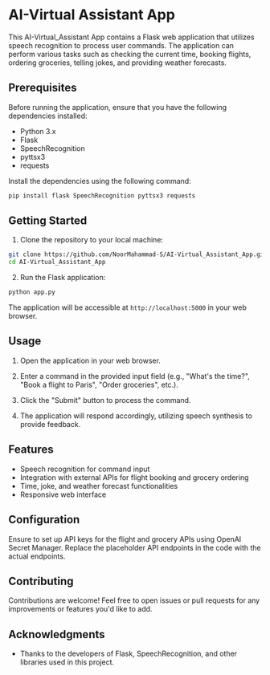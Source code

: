 # AI-Virtual Assistant App

This AI-Virtual_Assistant App contains a Flask web application that utilizes speech recognition to process user commands. The application can perform various tasks such as checking the current time, booking flights, ordering groceries, telling jokes, and providing weather forecasts.

## Prerequisites

Before running the application, ensure that you have the following dependencies installed:

- Python 3.x
- Flask
- SpeechRecognition
- pyttsx3
- requests

Install the dependencies using the following command:

```bash
pip install flask SpeechRecognition pyttsx3 requests
```

## Getting Started

1. Clone the repository to your local machine:

```bash
git clone https://github.com/NoorMahammad-S/AI-Virtual_Assistant_App.git
cd AI-Virtual_Assistant_App
```

2. Run the Flask application:

```bash
python app.py
```

The application will be accessible at `http://localhost:5000` in your web browser.

## Usage

1. Open the application in your web browser.

2. Enter a command in the provided input field (e.g., "What's the time?", "Book a flight to Paris", "Order groceries", etc.).

3. Click the "Submit" button to process the command.

4. The application will respond accordingly, utilizing speech synthesis to provide feedback.

## Features

- Speech recognition for command input
- Integration with external APIs for flight booking and grocery ordering
- Time, joke, and weather forecast functionalities
- Responsive web interface

## Configuration

Ensure to set up API keys for the flight and grocery APIs using OpenAI Secret Manager. Replace the placeholder API endpoints in the code with the actual endpoints.

## Contributing

Contributions are welcome! Feel free to open issues or pull requests for any improvements or features you'd like to add.

## Acknowledgments

- Thanks to the developers of Flask, SpeechRecognition, and other libraries used in this project.
